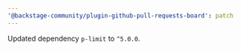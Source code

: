 ```yaml
---
'@backstage-community/plugin-github-pull-requests-board': patch
---
```


Updated dependency `p-limit` to `^5.0.0`.
